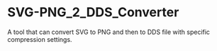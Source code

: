 # SVG-PNG_2_DDS_Converter
A tool that can convert SVG to PNG and then to DDS file with specific compression settings.  

